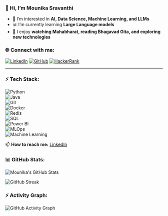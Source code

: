### 👋 Hi, I’m Mounika Sravanthi

- 👀 I’m interested in **AI, Data Science, Machine Learning, and LLMs**
- 📊 I’m currently learning **Large Language models**
- 📖 I enjoy **watching Mahabharat, reading Bhagavad Gita, and exploring new technologies**




### 🌐 Connect with me:
[![LinkedIn](https://img.shields.io/badge/LinkedIn-0077B5?style=for-the-badge&logo=linkedin&logoColor=white)](https://www.linkedin.com/in/mounika-eedi)
[![GitHub](https://img.shields.io/badge/GitHub-181717?style=for-the-badge&logo=github&logoColor=white)](https://github.com/MOUNIKA-SRAVANTHI)
[![HackerRank](https://img.shields.io/badge/HackerRank-00EA64?style=for-the-badge&logo=hackerrank&logoColor=white)](https://www.hackerrank.com/profile/21KN1A0545)

---

### ⚡ Tech Stack:
![Python](https://img.shields.io/badge/Python-3776AB?style=for-the-badge&logo=python&logoColor=white)  
![Java](https://img.shields.io/badge/Java-007396?style=for-the-badge&logo=java&logoColor=white)  
![Git](https://img.shields.io/badge/Git-F05032?style=for-the-badge&logo=git&logoColor=white)  
![Docker](https://img.shields.io/badge/Docker-2496ED?style=for-the-badge&logo=docker&logoColor=white)  
![Redis](https://img.shields.io/badge/Redis-DC382D?style=for-the-badge&logo=redis&logoColor=white)  
![SQL](https://img.shields.io/badge/SQL-4479A1?style=for-the-badge&logo=postgresql&logoColor=white)  
![Power BI](https://img.shields.io/badge/PowerBI-F2C811?style=for-the-badge&logo=powerbi&logoColor=black)  
![MLOps](https://img.shields.io/badge/MLOps-FF6F00?style=for-the-badge&logo=mlops&logoColor=white)  
![Machine Learning](https://img.shields.io/badge/Machine%20Learning-FF6F00?style=for-the-badge&logo=ai&logoColor=white)  

📫 **How to reach me:** [LinkedIn](https://www.linkedin.com/in/mounika-eedi)
### 📊 GitHub Stats:
![Mounika's GitHub Stats](https://github-readme-stats.vercel.app/api?username=MOUNIKA-SRAVANTH&show_icons=true&theme=radical)

![GitHub Streak](https://streak-stats.demolab.com?user=MOUNIKA-SRAVANTH&theme=radical&hide_border=true)

### ⚡ Activity Graph:
![GitHub Activity Graph](https://github-readme-activity-graph.vercel.app/graph?username=MOUNIKA-SRAVANTH&theme=react-dark)


